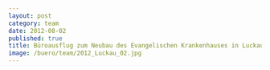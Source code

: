 ```yaml
---
layout: post
category: team
date: 2012-08-02
published: true
title: Büroausflug zum Neubau des Evangelischen Krankenhauses in Luckau im August 2012
image: /buero/team/2012_Luckau_02.jpg
---
```

 